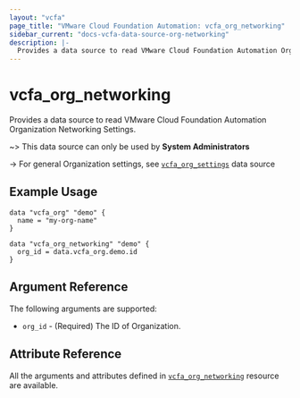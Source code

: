 ```yaml
---
layout: "vcfa"
page_title: "VMware Cloud Foundation Automation: vcfa_org_networking"
sidebar_current: "docs-vcfa-data-source-org-networking"
description: |-
  Provides a data source to read VMware Cloud Foundation Automation Organization Networking Settings.
---
```


# vcfa\_org\_networking

Provides a data source to read VMware Cloud Foundation Automation Organization Networking Settings.

~> This data source can only be used by **System Administrators**

-> For general Organization settings, see [`vcfa_org_settings`](/providers/vmware/vcfa/latest/docs/data-sources/org_settings) data source

## Example Usage

```hcl
data "vcfa_org" "demo" {
  name = "my-org-name"
}

data "vcfa_org_networking" "demo" {
  org_id = data.vcfa_org.demo.id
}
```

## Argument Reference

The following arguments are supported:

- `org_id` - (Required) The ID of Organization.

## Attribute Reference

All the arguments and attributes defined in
[`vcfa_org_networking`](/providers/vmware/vcfa/latest/docs/resources/org_networking) resource are
available.